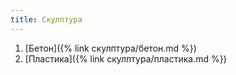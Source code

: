 ```yaml
---
title: Скулптура
---
```

1. [Бетон]({% link скулптура/бетон.md %})
1. [Пластика]({% link скулптура/пластика.md %})
